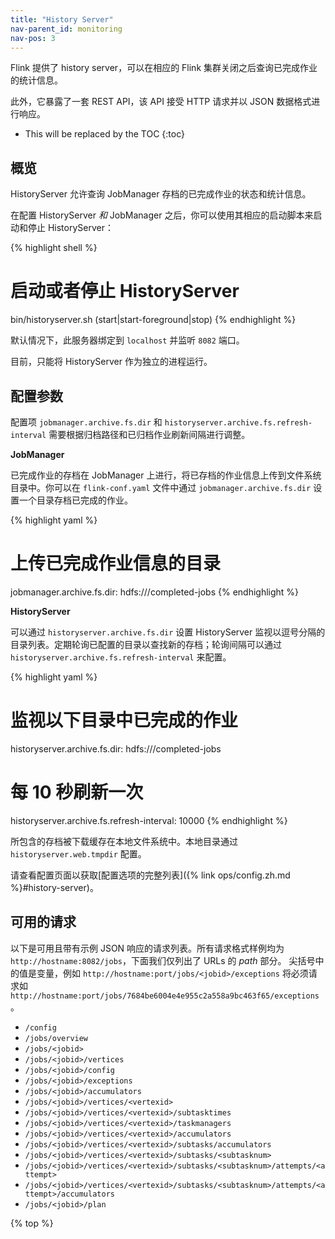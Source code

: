 ```yaml
---
title: "History Server"
nav-parent_id: monitoring
nav-pos: 3
---
```

<!--
Licensed to the Apache Software Foundation (ASF) under one
or more contributor license agreements.  See the NOTICE file
distributed with this work for additional information
regarding copyright ownership.  The ASF licenses this file
to you under the Apache License, Version 2.0 (the
"License"); you may not use this file except in compliance
with the License.  You may obtain a copy of the License at

  http://www.apache.org/licenses/LICENSE-2.0

Unless required by applicable law or agreed to in writing,
software distributed under the License is distributed on an
"AS IS" BASIS, WITHOUT WARRANTIES OR CONDITIONS OF ANY
KIND, either express or implied.  See the License for the
specific language governing permissions and limitations
under the License.
-->

Flink 提供了 history server，可以在相应的 Flink 集群关闭之后查询已完成作业的统计信息。

此外，它暴露了一套 REST API，该 API 接受 HTTP 请求并以 JSON 数据格式进行响应。

* This will be replaced by the TOC
{:toc}

<a name="overview"></a>

## 概览

HistoryServer 允许查询 JobManager 存档的已完成作业的状态和统计信息。

在配置 HistoryServer *和* JobManager 之后，你可以使用其相应的启动脚本来启动和停止 HistoryServer：

{% highlight shell %}
# 启动或者停止 HistoryServer
bin/historyserver.sh (start|start-foreground|stop)
{% endhighlight %}

默认情况下，此服务器绑定到 `localhost` 并监听 `8082` 端口。

目前，只能将 HistoryServer 作为独立的进程运行。

<a name="configuration"></a>

## 配置参数

配置项 `jobmanager.archive.fs.dir` 和 `historyserver.archive.fs.refresh-interval` 需要根据归档路径和已归档作业刷新间隔进行调整。

**JobManager**

已完成作业的存档在 JobManager 上进行，将已存档的作业信息上传到文件系统目录中。你可以在 `flink-conf.yaml` 文件中通过 `jobmanager.archive.fs.dir` 设置一个目录存档已完成的作业。

{% highlight yaml %}
# 上传已完成作业信息的目录
jobmanager.archive.fs.dir: hdfs:///completed-jobs
{% endhighlight %}

**HistoryServer**

可以通过 `historyserver.archive.fs.dir` 设置 HistoryServer 监视以逗号分隔的目录列表。定期轮询已配置的目录以查找新的存档；轮询间隔可以通过 `historyserver.archive.fs.refresh-interval` 来配置。

{% highlight yaml %}
# 监视以下目录中已完成的作业
historyserver.archive.fs.dir: hdfs:///completed-jobs

# 每 10 秒刷新一次
historyserver.archive.fs.refresh-interval: 10000
{% endhighlight %}

所包含的存档被下载缓存在本地文件系统中。本地目录通过 `historyserver.web.tmpdir` 配置。

请查看配置页面以获取[配置选项的完整列表]({% link ops/config.zh.md %}#history-server)。

<a name="available-requests"></a>

## 可用的请求

以下是可用且带有示例 JSON 响应的请求列表。所有请求格式样例均为 `http://hostname:8082/jobs`，下面我们仅列出了 URLs 的 *path* 部分。
尖括号中的值是变量，例如 `http://hostname:port/jobs/<jobid>/exceptions` 将必须请求如 `http://hostname:port/jobs/7684be6004e4e955c2a558a9bc463f65/exceptions`。

  - `/config`
  - `/jobs/overview`
  - `/jobs/<jobid>`
  - `/jobs/<jobid>/vertices`
  - `/jobs/<jobid>/config`
  - `/jobs/<jobid>/exceptions`
  - `/jobs/<jobid>/accumulators`
  - `/jobs/<jobid>/vertices/<vertexid>`
  - `/jobs/<jobid>/vertices/<vertexid>/subtasktimes`
  - `/jobs/<jobid>/vertices/<vertexid>/taskmanagers`
  - `/jobs/<jobid>/vertices/<vertexid>/accumulators`
  - `/jobs/<jobid>/vertices/<vertexid>/subtasks/accumulators`
  - `/jobs/<jobid>/vertices/<vertexid>/subtasks/<subtasknum>`
  - `/jobs/<jobid>/vertices/<vertexid>/subtasks/<subtasknum>/attempts/<attempt>`
  - `/jobs/<jobid>/vertices/<vertexid>/subtasks/<subtasknum>/attempts/<attempt>/accumulators`
  - `/jobs/<jobid>/plan`

{% top %}
